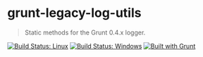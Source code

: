 # grunt-legacy-log-utils
> Static methods for the Grunt 0.4.x logger.

[![Build Status: Linux](https://travis-ci.org/gruntjs/grunt-legacy-log-utils.svg?branch=master)](https://travis-ci.org/gruntjs/grunt-legacy-log-utils)
[![Build Status: Windows](https://ci.appveyor.com/api/projects/status/a6s4cy3fcbl33hnp?svg=true)](https://ci.appveyor.com/project/gruntjs/grunt-legacy-log-utils)
[![Built with Grunt](https://cdn.gruntjs.com/builtwith.png)](//gruntjs.com/)
